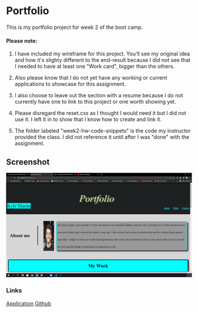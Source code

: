 # Portfolio
This is my portfolio project for week 2 of the boot camp. 

#### Please note:
1. I have included my wireframe for this project. You'll see my original idea and how it's slighty different to the end-result because I did not see   that I needed to have at least one "Work card", bigger than the others.

2. Also please know that I do not yet have any working or current applications to showcase for this assignment. 

3. I also choose to leave out the section with a resume because I do not currently have one to link to this project or one worth showing yet. 

4. Please disregard the reset.css as I thought I would need it but I did not use it. I left it in to show that I know how to create and link it.

5. The folder labeled "week2-hw-code-snippets" is the code my instructor provided the class. I did not reference it until after I was "done" with the assignment. 

## Screenshot
![Screenshot of application](screenshot.PNG?raw=true "Application Screenshot")

### Links
[Application](https://chrome4.github.io/Portfolio/)
[Github](https://github.com/Chrome4)